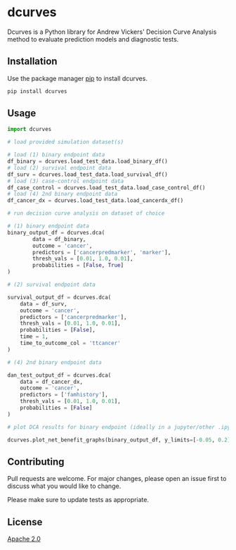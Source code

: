 # dcurves

Dcurves is a Python library for Andrew Vickers' Decision Curve Analysis method to evaluate prediction models and diagnostic tests. 


## Installation

Use the package manager [pip](https://pip.pypa.io/en/stable/) to install dcurves.

```bash
pip install dcurves
```
## Usage

```python
import dcurves

# load provided simulation dataset(s)

# load (1) binary endpoint data
df_binary = dcurves.load_test_data.load_binary_df()
# load (2) survival endpoint data
df_surv = dcurves.load_test_data.load_survival_df()
# load (3) case-control endpoint data
df_case_control = dcurves.load_test_data.load_case_control_df()
# load (4) 2nd binary endpoint data 
df_cancer_dx = dcurves.load_test_data.load_cancerdx_df()

# run decision curve analysis on dataset of choice

# (1) binary endpoint data
binary_output_df = dcurves.dca(
        data = df_binary,
        outcome = 'cancer',
        predictors = ['cancerpredmarker', 'marker'],
        thresh_vals = [0.01, 1.0, 0.01],
        probabilities = [False, True]
)

# (2) survival endpoint data

survival_output_df = dcurves.dca(
    data = df_surv,
    outcome = 'cancer',
    predictors = ['cancerpredmarker'],
    thresh_vals = [0.01, 1.0, 0.01],
    probabilities = [False],
    time = 1,
    time_to_outcome_col = 'ttcancer'
)

# (4) 2nd binary endpoint data

dan_test_output_df = dcurves.dca(
    data = df_cancer_dx,
    outcome = 'cancer',
    predictors = ['famhistory'],
    thresh_vals = [0.01, 1.0, 0.01],
    probabilities = [False]
)

# plot DCA results for binary endpoint (ideally in a jupyter/other .ipynb notebook

dcurves.plot_net_benefit_graphs(binary_output_df, y_limits=[-0.05, 0.2], color_names=['lightgreen', 'blue', 'red'])

```

## Contributing
Pull requests are welcome. For major changes, please open an issue first to discuss what you would like to change.

Please make sure to update tests as appropriate.

## License
[Apache 2.0]([https://choosealicense.com/licenses/apache-2.0/])
